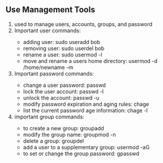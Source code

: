 ## Use Management Tools

<ol>
<li> used to manage users, accounts, groups, and password </li>
<li>Important user  commands:  </li>
<ul>
<li> adding user: sudo useradd bob </li>
<li> removing user: sudo userdel bob </li>
<li> rename a user: sudo usermod -l <newname> <oldname> </li>
<li> move and rename a users home directory: usermod -d /home/newname -m <username> </li>
</ul>

<li>Important password commands: </li>
<ul>
<li> change a user password: passwd <username> </li>
<li> lock the user account: passwd -l <username> </li>
<li> unlock the account: passwd -u <username> </li>
<li> modify password expiration and aging rules: chage<username> </li>
<li> list the current password age information: chage -l <username> </li>
</ul>

<li> important group commands: </li>
<ul>
<li> to create a new group: groupadd <groupname> </li>
<li> modify the group name: groupmod -n <newname> <oldname>  </li>
<li> delete a group: groupdel <groupname> </li>
<li> add a user to a supplementary group: usermod -aG <groupname><username> </li>
<li> to set or change the group password: gpasswd <groupname> 
</li>
</ul>
</ol>
